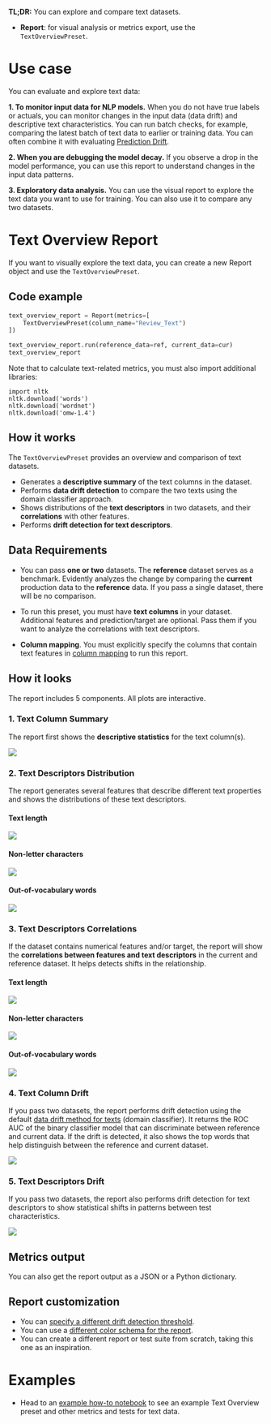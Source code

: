 **TL;DR:** You can explore and compare text datasets.

* **Report**: for visual analysis or metrics export, use the `TextOverviewPreset`.

# Use case 

You can evaluate and explore text data: 

**1. To monitor input data for NLP models.** When you do not have true labels or actuals, you can monitor changes in the input data (data drift) and descriptive text characteristics. You can run batch checks, for example, comparing the latest batch of text data to earlier or training data. You can often combine it with evaluating [Prediction Drift](target-drift.md).

**2. When you are debugging the model decay.** If you observe a drop in the model performance, you can use this report to understand changes in the input data patterns.

**3. Exploratory data analysis.** You can use the visual report to explore the text data you want to use for training. You can also use it to compare any two datasets. 

# Text Overview Report   

If you want to visually explore the text data, you can create a new Report object and use the `TextOverviewPreset`.

## Code example

```python
text_overview_report = Report(metrics=[
    TextOverviewPreset(column_name="Review_Text")
])

text_overview_report.run(reference_data=ref, current_data=cur)
text_overview_report
```

Note that to calculate text-related metrics, you must also import additional libraries:

```
import nltk
nltk.download('words')
nltk.download('wordnet')
nltk.download('omw-1.4')
```

## How it works

The `TextOverviewPreset` provides an overview and comparison of text datasets.
* Generates a **descriptive summary** of the text columns in the dataset. 
* Performs **data drift detection** to compare the two texts using the domain classifier approach. 
* Shows distributions of the **text descriptors** in two datasets, and their **correlations** with other features. 
* Performs **drift detection for text descriptors**.

## Data Requirements

* You can pass **one or two** datasets. The **reference** dataset serves as a benchmark. Evidently analyzes the change by comparing the **current** production data to the **reference** data. If you pass a single dataset, there will be no comparison.

* To run this preset, you must have **text columns** in your dataset. Additional features and prediction/target are optional. Pass them if you want to analyze the correlations with text descriptors. 

* **Column mapping**. You must explicitly specify the columns that contain text features in [column mapping](../input-data/column-mapping.md) to run this report. 

## How it looks

The report includes 5 components. All plots are interactive.

### 1. Text Column Summary

The report first shows the **descriptive statistics** for the text column(s).

![](<../.gitbook/assets/reports/metric_column_summary_text-min.png>)

### 2. Text Descriptors Distribution

The report generates several features that describe different text properties and shows the distributions of these text descriptors. 

#### Text length

![](<../.gitbook/assets/reports/metric_text_descriptors_distribution_text_length-min.png>)

#### Non-letter characters

![](<../.gitbook/assets/reports/metric_text_descriptors_distribution_nlc-min.png>)

#### Out-of-vocabulary words

![](<../.gitbook/assets/reports/metric_text_descriptors_distribution_oov-min.png>)

### 3. Text Descriptors Correlations

If the dataset contains numerical features and/or target, the report will show the **correlations between features and text descriptors** in the current and reference dataset. It helps detects shifts in the relationship.

#### Text length

![](<../.gitbook/assets/reports/metric_text_descriptors_correlation_text_length-min.png>)

#### Non-letter characters

![](<../.gitbook/assets/reports/metric_text_descriptors_correlation_nlc-min.png>)

#### Out-of-vocabulary words

![](<../.gitbook/assets/reports/metric_text_descriptors_correlation_oov-min.png>)


### 4. Text Column Drift

If you pass two datasets, the report performs drift detection using the default [data drift method for texts](../reference/data-drift-algorithm.md) (domain classifier). It returns the ROC AUC of the binary classifier model that can discriminate between reference and current data. If the drift is detected, it also shows the top words that help distinguish between the reference and current dataset.

![](<../.gitbook/assets/reports/metric_column_drift_text-min.png>)

### 5. Text Descriptors Drift

If you pass two datasets, the report also performs drift detection for text descriptors to show statistical shifts in patterns between test characteristics.

![](<../.gitbook/assets/reports/metric_text_descriptors_drift-min.png>)

## Metrics output

You can also get the report output as a JSON or a Python dictionary.

## Report customization

* You can [specify a different drift detection threshold](../customization/options-for-statistical-tests.md). 
* You can use a [different color schema for the report](../customization/options-for-color-schema.md). 
* You can create a different report or test suite from scratch, taking this one as an inspiration. 

# Examples

* Head to an [example how-to notebook](https://github.com/evidentlyai/evidently/blob/main/examples/how_to_questions/how_to_run_calculations_over_text_data.ipynb) to see an example Text Overview preset and other metrics and tests for text data.

